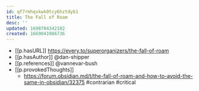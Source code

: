 ```yaml
---
id: qf7rmhqskwk0tcy6hztdyb1
title: The Fall of Roam
desc: ''
updated: 1698704342182
created: 1669041986736
---
```


- [[p.hasURL]] https://every.to/superorganizers/the-fall-of-roam
- [[p.hasAuthor]] @dan-shipper
- [[p.references]] @vannevar-bush
- [[p.provokedThoughts]]
  - https://forum.obsidian.md/t/the-fall-of-roam-and-how-to-avoid-the-same-in-obsidian/32375
#contrarian #critical 